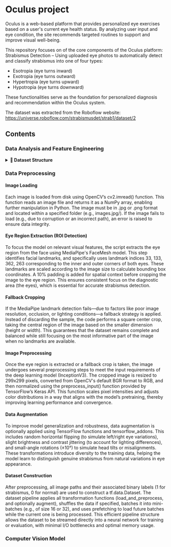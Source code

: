 # Oculus project
Oculus is a web-based platform that provides personalized eye exercises based on a user's current eye health status. By analyzing user input and eye condition, the site recommends targeted routines to support and improve visual well-being.

This repository focuses on of the core components of the Oculus platform:
Strabismus Detection – Using uploaded eye photos to automatically detect and classify strabismus into one of four types:

+ Esotropia (eye turns inward)
+ Exotropia (eye turns outward)
+ Hypertropia (eye turns upward)
+ Hypotropia (eye turns downward)

These functionalities serve as the foundation for personalized diagnosis and recommendation within the Oculus system.

The dataset was extracted from the Roboflow website: https://universe.roboflow.com/strabismusdet/strab1/dataset/2
## Contents
### Data Analysis and Feature Engineering
<details>
<summary><strong>📁 Dataset Structure</strong></summary>

**Main folders and files:**

- `images.jpg/` — Main dataset directory  
  - `train/` — Training set  
    - Image files (`.jpg`, `.png`)  
    - `_classes.csv` — One-hot encoded class labels  
  - `val/` — Validation set  
    - Image files  
    - `_classes.csv`  
  - `test/` — Final evaluation set  
    - Image files  
    - `_classes.csv`  

</details>


### Data Preprocessing
#### Image Loading
Each image is loaded from disk using OpenCV’s cv2.imread() function. This function reads an image file and returns it as a NumPy array, enabling further manipulation in Python. The image must be in .jpg or .png format and located within a specified folder (e.g., images.jpg/). If the image fails to load (e.g., due to corruption or an incorrect path), an error is raised to ensure data integrity.
#### Eye Region Extraction (ROI Detection)
To focus the model on relevant visual features, the script extracts the eye region from the face using MediaPipe's FaceMesh model. This step identifies facial landmarks, and specifically uses landmark indices 33, 133, 362, 263 corresponding to the inner and outer corners of both eyes. These landmarks are scaled according to the image size to calculate bounding box coordinates. A 10% padding is added for spatial context before cropping the image to the eye region. This ensures consistent focus on the diagnostic area (the eyes), which is essential for accurate strabismus detection.
#### Fallback Cropping
If the MediaPipe landmark detection fails—due to factors like poor image resolution, occlusion, or lighting conditions—a fallback strategy is applied. Instead of discarding the sample, the code performs a square center crop, taking the central region of the image based on the smaller dimension (height or width). This guarantees that the dataset remains complete and balanced while still focusing on the most informative part of the image when no landmarks are available.
#### Image Preprocessing
Once the eye region is extracted or a fallback crop is taken, the image undergoes several preprocessing steps to meet the input requirements of the deep learning model (InceptionV3). The cropped image is resized to 299x299 pixels, converted from OpenCV's default BGR format to RGB, and then normalized using the preprocess_input() function provided by TensorFlow’s Keras API. This function scales pixel intensities and adjusts color distributions in a way that aligns with the model’s pretraining, thereby improving learning performance and convergence.
#### Data Augmentation
To improve model generalization and robustness, data augmentation is optionally applied using TensorFlow functions and tensorflow_addons. This includes random horizontal flipping (to simulate left/right eye variations), slight brightness and contrast jittering (to account for lighting differences), and small-angle rotations (±10°) to simulate head tilts or misalignments. These transformations introduce diversity to the training data, helping the model learn to distinguish genuine strabismus from natural variations in eye appearance.
#### Dataset Construction
After preprocessing, all image paths and their associated binary labels (1 for strabismus, 0 for normal) are used to construct a tf.data.Dataset. The dataset pipeline applies all transformation functions (load_and_preprocess, and optionally augment), shuffles the data if specified, batches it into mini-batches (e.g., of size 16 or 32), and uses prefetching to load future batches while the current one is being processed. This efficient pipeline structure allows the dataset to be streamed directly into a neural network for training or evaluation, with minimal I/O bottlenecks and optimal memory usage.
### Computer Vision Model

